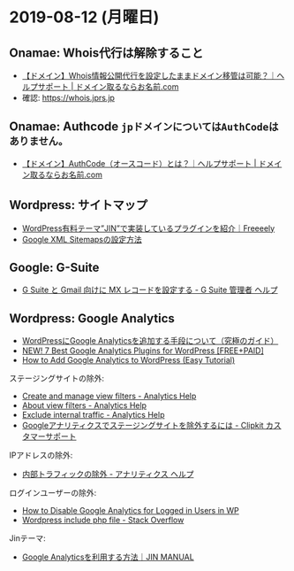 # 2019-08-12 (月曜日)

## Onamae: Whois代行は解除すること

- [【ドメイン】Whois情報公開代行を設定したままドメイン移管は可能？｜ヘルプサポート | ドメイン取るならお名前.com](https://help.onamae.com/answer/8607)
- 確認: https://whois.jprs.jp

## Onamae: Authcode  `jpドメインについてはAuthCodeはありません。`

- [【ドメイン】AuthCode（オースコード）とは？｜ヘルプサポート | ドメイン取るならお名前.com](https://help.onamae.com/answer/8581)

## Wordpress: サイトマップ

- [WordPress有料テーマ”JIN”で実装しているプラグインを紹介｜Freeeely](https://freeeely.com/blog-management/theme-jin-plugin/#Google_XML_Sitemaps)
- [Google XML Sitemapsの設定方法](https://bazubu.com/google-xml-sitemaps-27067.html)

## Google: G-Suite

- [G Suite と Gmail 向けに MX レコードを設定する - G Suite 管理者 ヘルプ](https://support.google.com/a/answer/140034)

## Wordpress: Google Analytics

- [WordPressにGoogle Analyticsを追加する手段について（究極のガイド）](https://kinsta.com/jp/blog/add-google-analytics-to-wordpress/)
- [NEW! 7 Best Google Analytics Plugins for WordPress [FREE+PAID]](https://wpforms.com/best-google-analytics-plugins-for-wordpress/)
- [How to Add Google Analytics to WordPress (Easy Tutorial)](https://websitesetup.org/google-analytics-wordpress/)

ステージングサイトの除外:

- [Create and manage view filters - Analytics Help](https://support.google.com/analytics/answer/1034823?hl=en)
- [About view filters - Analytics Help](https://support.google.com/analytics/answer/1033162#limitshttps://support.google.com/analytics/answer/1033162#limits)
- [Exclude internal traffic - Analytics Help](https://support.google.com/analytics/answer/1034840)
- [Googleアナリティクスでステージングサイトを除外するには - Clipkit カスタマーサポート](https://faq.clipkit.co/ext-web-service/b6IKR)

IPアドレスの除外:

- [内部トラフィックの除外 - アナリティクス ヘルプ](https://support.google.com/analytics/answer/1034840/?hl=ja&authuser=4)

ログインユーザーの除外:

- [How to Disable Google Analytics for Logged in Users in WP](https://www.isitwp.com/disable-google-analytics-for-logged-in-users/)
- [Wordpress include php file - Stack Overflow](https://stackoverflow.com/questions/26808290/wordpress-include-php-file)

Jinテーマ:

- [Google Analyticsを利用する方法｜JIN MANUAL](https://jin-theme.com/manual/google-analytics/)

<script src="https://gist.github.com/hdknr/4a2aa606b7e7d355aa4f70360271e1d1.js"></script>
